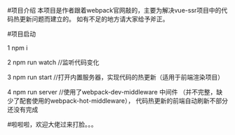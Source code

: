 #项目介绍
本项目是作者跟着webpack官网敲的，主要为解决vue-ssr项目中的代码热更新问题而建立的。
如有不足的地方请大家给予斧正。

#项目启动

1 npm i

2 npm run watch //监听代码变化

3 npm run start  //打开内置服务器，实现代码的热更新（适用于前端渲染项目）

4 npm run server //使用了webpack-dev-middleware 中间件 （并不完整，缺少了配套使用的webpack-hot-middleware）， 代码热更新的前端自动刷新不部分还没有完成


#啦啦啦，欢迎大佬过来打脸。。。
